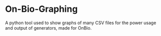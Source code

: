 # On-Bio-Graphing
A python tool used to show graphs of many CSV files for the power usage and output of generators, made for OnBio.
